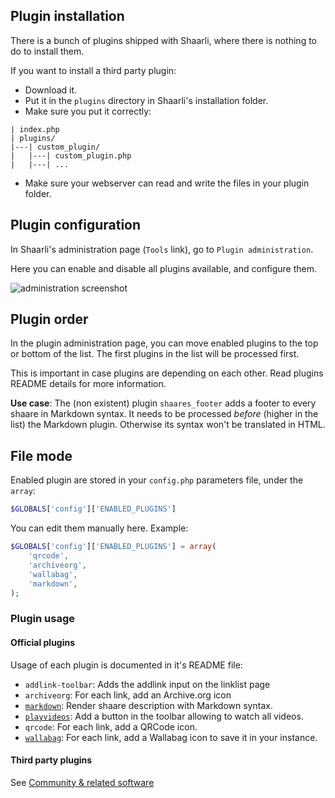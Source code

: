 ## Plugin installation

There is a bunch of plugins shipped with Shaarli, where there is nothing to do to install them.

If you want to install a third party plugin:

- Download it.
- Put it in the `plugins` directory in Shaarli's installation folder.
- Make sure you put it correctly:

```
| index.php
| plugins/
|---| custom_plugin/
|   |---| custom_plugin.php
|   |---| ...

```

  * Make sure your webserver can read and write the files in your plugin folder.

## Plugin configuration

In Shaarli's administration page (`Tools` link), go to `Plugin administration`.

Here you can enable and disable all plugins available, and configure them.

![administration screenshot](https://camo.githubusercontent.com/5da68e191969007492ca0fbeb25f3b2357b748cc/687474703a2f2f692e696d6775722e636f6d2f766837544643712e706e67)

## Plugin order

In the plugin administration page, you can move enabled plugins to the top or bottom of the list. The first plugins in the list will be processed first.

This is important in case plugins are depending on each other. Read plugins README details for more information.

**Use case**: The (non existent) plugin `shaares_footer` adds a footer to every shaare in Markdown syntax. It needs to be processed *before* (higher in the list) the Markdown plugin. Otherwise its syntax won't be translated in HTML.

## File mode

Enabled plugin are stored in your `config.php` parameters file, under the `array`:

```php
$GLOBALS['config']['ENABLED_PLUGINS']
```

You can edit them manually here.
Example:

```php
$GLOBALS['config']['ENABLED_PLUGINS'] = array(
    'qrcode', 
    'archiveorg',
    'wallabag',
    'markdown',
);
```

### Plugin usage

#### Official plugins

Usage of each plugin is documented in it's README file:

 * `addlink-toolbar`: Adds the addlink input on the linklist page
 * `archiveorg`: For each link, add an Archive.org icon
 * [`markdown`](https://github.com/shaarli/Shaarli/blob/master/plugins/markdown/README.md): Render shaare description with Markdown syntax.
 * [`playvideos`](https://github.com/shaarli/Shaarli/blob/master/plugins/playvideos/README.md): Add a button in the toolbar allowing to watch all videos.
 * `qrcode`: For each link, add a QRCode icon.
 * [`wallabag`](https://github.com/shaarli/Shaarli/blob/master/plugins/wallabag/README.md):  For each link, add a Wallabag icon to save it in your instance.



#### Third party plugins

See [Community & related software](https://shaarli.readthedocs.io/en/master/Community-&-Related-software/)
